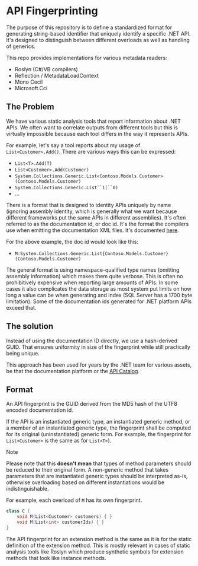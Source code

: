 # API Fingerprinting

The purpose of this repository is to define a standardized format for generating
string-based identifier that uniquely identify a specific .NET API. It's
designed to distinguish between different overloads as well as handling of
generics.

This repo provides implementations for various metadata readers:

* Roslyn (C#/VB compilers)
* Reflection / MetadataLoadContext
* Mono Cecil
* Microsoft.Cci

## The Problem

We have various static analysis tools that report information about .NET APIs.
We often want to correlate outputs from different tools but this is virtually
impossible because each tool differs in the way it represents APIs.

For example, let's say a tool reports about my usage of `List<Customer>.Add()`.
There are various ways this can be expressed:

* `List<T>.Add(T)`
* `List<Customer>.Add(Customer)`
* `System.Collections.Generic.List<Contoso.Models.Customer>(Contoso.Models.Customer)`
* `System.Collections.Generic.List``1(``0)`
* ...

There is a format that is designed to identity APIs uniquely by name
(ignoring assembly identity, which is generally what we want because different
frameworks put the same APIs in different assemblies). It's often referred to
as the documentation id, or doc id. It's the format the compilers use when
emitting the documentation XML files. It's documented [here][doc-id].

For the above example, the doc id would look like this:

* `M:System.Collections.Generic.List{Contoso.Models.Customer}(Contoso.Models.Customer)`

The general format is using namespace-qualified type names (omitting assembly
information) which makes them quite verbose. This is often no prohibitively
expensive when reporting large amounts of APIs. In some cases it also
complicates the data storage as most system put limits on how long a value can
be when generating and index (SQL Server has a 1700 byte limitation). Some of
the documentation ids generated for .NET platform APIs exceed that.

## The solution

Instead of using the documentation ID directly, we use a hash-derived GUID. That
ensures uniformity in size of the fingerprint while still practically being
unique.

This approach has been used for years by the .NET team for various assets, be that
the documentation platform or the [API Catalog].

## Format

An API fingerprint is the GUID derived from the MD5 hash of the UTF8 encoded
documentation id.

If the API is an instantiated generic type, an instantiated generic method, or a
member of an instantiated generic type, the fingerprint shall be computed for
its original (uninstantiated) generic form. For example, the fingerprint for
`List<Customer>` is the same as for `List<T>`).

> [!NOTE]
>
> Please note that this **doesn't mean** that types of method parameters should
> be reduced to their original form. A non-generic method that takes parameters
> that are instantiated generic types should be interpreted as-is, otherwise
> overloading based on different instantiations would be indistinguishable.
> 
> For example, each overload of `M` has its own fingerprint.
> ```C#
> class C {
>     void M(List<Customer> customers) { }
>     void M(List<int> customerIds) { }
> }
> ```

The API fingerprint for an extension method is the same as it is for the static
definition of the extension method. This is mostly relevant in cases of static
analysis tools like Roslyn which produce synthetic symbols for extension methods
that look like instance methods.

[doc-id]: https://learn.microsoft.com/en-us/dotnet/csharp/language-reference/language-specification/documentation-comments#d4-processing-the-documentation-file
[API Catalog]: https://apisof.net